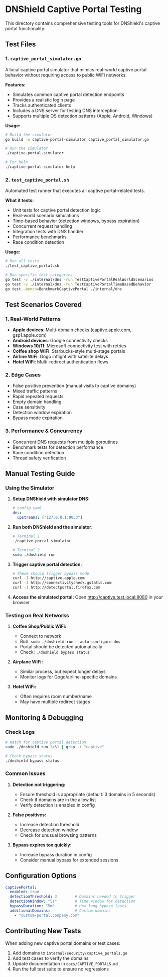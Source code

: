 # DNShield Captive Portal Testing

This directory contains comprehensive testing tools for DNShield's captive portal functionality.

## Test Files

### 1. `captive_portal_simulator.go`
A local captive portal simulator that mimics real-world captive portal behavior without requiring access to public WiFi networks.

**Features:**
- Simulates common captive portal detection endpoints
- Provides a realistic login page
- Tracks authenticated clients
- Includes a DNS server for testing DNS interception
- Supports multiple OS detection patterns (Apple, Android, Windows)

**Usage:**
```bash
# Build the simulator
go build -o captive-portal-simulator captive_portal_simulator.go

# Run the simulator
./captive-portal-simulator

# For help
./captive-portal-simulator help
```

### 2. `test_captive_portal.sh`
Automated test runner that executes all captive portal-related tests.

**What it tests:**
- Unit tests for captive portal detection logic
- Real-world scenario simulations
- Time-based behavior (detection windows, bypass expiration)
- Concurrent request handling
- Integration tests with DNS handler
- Performance benchmarks
- Race condition detection

**Usage:**
```bash
# Run all tests
./test_captive_portal.sh

# Run specific test categories
go test -v ./internal/dns -run TestCaptivePortalRealWorldScenarios
go test -v ./internal/dns -run TestCaptivePortalTimeBasedBehavior
go test -bench=BenchmarkCaptivePortal ./internal/dns
```

## Test Scenarios Covered

### 1. Real-World Patterns
- **Apple devices**: Multi-domain checks (captive.apple.com, gsp1.apple.com)
- **Android devices**: Google connectivity checks
- **Windows 10/11**: Microsoft connectivity test with retries
- **Coffee shop WiFi**: Starbucks-style multi-stage portals
- **Airline WiFi**: Gogo inflight with satellite delays
- **Hotel WiFi**: Multi-redirect authentication flows

### 2. Edge Cases
- False positive prevention (manual visits to captive domains)
- Mixed traffic patterns
- Rapid repeated requests
- Empty domain handling
- Case sensitivity
- Detection window expiration
- Bypass mode expiration

### 3. Performance & Concurrency
- Concurrent DNS requests from multiple goroutines
- Benchmark tests for detection performance
- Race condition detection
- Thread safety verification

## Manual Testing Guide

### Using the Simulator

1. **Setup DNShield with simulator DNS:**
   ```yaml
   # config.yaml
   dns:
     upstreams: ["127.0.0.1:8053"]
   ```

2. **Run both DNShield and the simulator:**
   ```bash
   # Terminal 1
   ./captive-portal-simulator
   
   # Terminal 2
   sudo ./dnshield run
   ```

3. **Trigger captive portal detection:**
   ```bash
   # These should trigger bypass mode
   curl -I http://captive.apple.com
   curl -I http://connectivitycheck.gstatic.com
   curl -I http://detectportal.firefox.com
   ```

4. **Access the simulated portal:**
   Open http://captive.test.local:8080 in your browser

### Testing on Real Networks

1. **Coffee Shop/Public WiFi:**
   - Connect to network
   - Run: `sudo ./dnshield run --auto-configure-dns`
   - Portal should be detected automatically
   - Check: `./dnshield bypass status`

2. **Airplane WiFi:**
   - Similar process, but expect longer delays
   - Monitor logs for Gogo/airline-specific domains

3. **Hotel WiFi:**
   - Often requires room number/name
   - May have multiple redirect stages

## Monitoring & Debugging

### Check Logs
```bash
# Watch for captive portal detection
sudo ./dnshield run 2>&1 | grep -i "captive"

# Check bypass status
./dnshield bypass status
```

### Common Issues

1. **Detection not triggering:**
   - Ensure threshold is appropriate (default: 3 domains in 5 seconds)
   - Check if domains are in the allow list
   - Verify detection is enabled in config

2. **False positives:**
   - Increase detection threshold
   - Decrease detection window
   - Check for unusual browsing patterns

3. **Bypass expires too quickly:**
   - Increase bypass duration in config
   - Consider manual bypass for extended sessions

## Configuration Options

```yaml
captivePortal:
  enabled: true
  detectionThreshold: 3        # Domains needed to trigger
  detectionWindow: "5s"        # Time window for detection
  bypassDuration: "5m"         # How long bypass lasts
  additionalDomains:           # Custom domains
    - "custom-portal.company.com"
```

## Contributing New Tests

When adding new captive portal domains or test cases:

1. Add domains to `internal/security/captive_portals.go`
2. Add test cases to verify the domains
3. Update documentation in `docs/CAPTIVE_PORTALS.md`
4. Run the full test suite to ensure no regressions